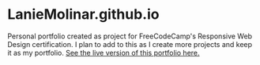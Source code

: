 # LanieMolinar.github.io
 Personal portfolio created as project for FreeCodeCamp's Responsive Web Design certification. I plan to add to this as I create more projects and keep it as my portfolio.
 [See the live version of this portfolio here.](https://LanieMolinar.github.io/)
